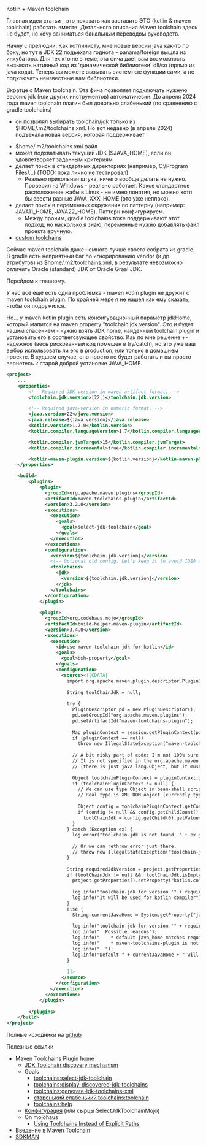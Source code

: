 
Kotlin + Maven toolchain

Главная идея статьи - это показать как заставить ЭТО (kotlin & maven toolchain) работать вместе.
Детального описания Maven toolchain здесь не будет, не хочу заниматься банальным переводом руководств.

Начну с прелюдии.
 Как котлинисту, мне новые версии java как-то по боку, но тут в JDK 22 подъехала годнота - panama/foreign вышла из инкубатора.
 Для тех кто не в теме, эта фича дает вам возможность вызывать нативный код из 'динамической библиотеки' dll/so (прямо из java кода).
 Теперь вы можете вызывать системные функции сами, а не подключать неизвестные вам библиотеки.

Вкратце о Maven toolchain.
Эта фича позволяет подключать нужную версию jdk (или других инструментов) автоматически.
 До апреля 2024 года maven toolchain плагин был довольно слабенький (по сравнению с gradle toolchains)
 - он позволял выбирать toolchain/jdk только из $HOME/.m2/toolchains.xml.
Но вот недавно (в апреле 2024) подъехала новая версия, которая поддерживает
 * $home/.m2/toolchains.xml файл
 * может подхватывать текущий JDK ($JAVA_HOME), если он удовлетворяет заданным критериям
 * делает поиск в стандартных директориях (например, C:/Program Files/...) (TODO: пока лично не тестировал)
   * Реально прикольная штука, ничего вообще делать не нужно. Проверил на Windows - реально работает.
     Какое стандартное расположение жабы в Linux - не имею понятия, но можно хотя бы ввести разные JAVA_XXX_HOME (это уже неплохо).
 * делает поиск в переменных окружения по паттерну (например: JAVA11_HOME, JAVA22_HOME). Паттерн конфигурируем.
   * Между прочим, gradle toolchains тоже поддерживают этот подход, но насколько я знаю, переменные нужно добавлять файл проекта вручную.
 * [custom toolchains](https://maven.apache.org/plugins/maven-toolchains-plugin/toolchains/custom.html)

Сейчас maven toolchain даже немного лучше своего собрата из gradle.
 В gradle есть неприятный баг по игнорированию vendor (и др атрибутов) из $home/.m2/toolchains.xml,
 в результате невозможно отличить Oracle (standard) JDK от Oracle Graal JDK.


Перейдем к главному.

У нас всё ещё есть одна проблемка - maven kotlin plugin не дружит с maven toolchain plugin.
 По крайней мере я не нашел как ему сказать, чтобы он подружился. 

Но... у maven kotlin plugin есть конфигурационный параметр jdkHome, который мапится на maven property "toolchain.jdk.version".
 Это и будет нашим спасением - нужно взять JDK home, найденный toolchain plugin и установить его в соответсвующее свойство.
 Как по мне решение +- надежное (весь рискованный код помещен в try/catch), но это уже ваш выбор использовать ли его в production,
 или только в домашнем проекте. В худшем случае, оно просто не будет работать и вы просто вернетесь к старой доброй установке JAVA_HOME.


```xml
<project>
    ...
    <properties>
        <!-- Required JDK version in maven-artifact format. -->
        <toolchain.jdk.version>[22,)</toolchain.jdk.version>

        <!-- Required java-version in numeric format. -->
        <java.version>22</java.version>
        <java.release>${java.version}</java.release>
        <kotlin.version>1.7.0</kotlin.version>
        <kotlin.compiler.languageVersion>1.7</kotlin.compiler.languageVersion>

        <kotlin.compiler.jvmTarget>15</kotlin.compiler.jvmTarget>
        <kotlin.compiler.incremental>true</kotlin.compiler.incremental>

        <kotlin-maven-plugin.version>${kotlin.version}</kotlin-maven-plugin.version>
    </properties>

    <build>
        <plugins>
            <plugin>
              <groupId>org.apache.maven.plugins</groupId>
              <artifactId>maven-toolchains-plugin</artifactId>
              <version>3.2.0</version>
              <executions>
                <execution>
                  <goals>
                    <goal>select-jdk-toolchain</goal>
                  </goals>
                </execution>
              </executions>
              <configuration>
                <version>${toolchain.jdk.version}</version>
                <!-- Optional old config. Let's keep it to avoid IDEA warning. -->
                <toolchains>
                  <jdk>
                    <version>${toolchain.jdk.version}</version>
                  </jdk>
                </toolchains>
              </configuration>
            </plugin>
            
            <plugin>
              <groupId>org.codehaus.mojo</groupId>
              <artifactId>build-helper-maven-plugin</artifactId>
              <version>3.4.0</version>
              <executions>
                <execution>
                  <id>use-maven-toolchain-jdk-for-kotlin</id>
                  <goals>
                    <goal>bsh-property</goal>
                  </goals>
                  <configuration>
                    <source><![CDATA[
                      import org.apache.maven.plugin.descriptor.PluginDescriptor;
            
                      String toolChainJdk = null;
            
                      try {
                        PluginDescriptor pd = new PluginDescriptor();
                        pd.setGroupId("org.apache.maven.plugins");
                        pd.setArtifactId("maven-toolchains-plugin");
            
                        Map pluginContext = session.getPluginContext(pd, project);
                        if (pluginContext == null)
                          throw new IllegalStateException("maven-toolchains-plugin plugin context is not found. Probably it is not set up.");
            
                        // A bit risky part of code: I'm not 100% sure that this class will be used in the future.
                        // It is not specified in the org.apache.maven.model.ConfigurationContainer
                        // (there is just java.lang.Object, but it must be some DOM)
            
                        Object toolchainPluginContext = pluginContext.get("toolchain-jdk");
                        if (toolchainPluginContext != null) {
                          // We can use type Object in bean-shell script instead of Xpp3Dom.
                          // Real type is XML DOM object (currently type is org.codehaus.plexus.util.xml.Xpp3Dom class)
            
                          Object config = toolchainPluginContext.getConfiguration();
                          if (config != null && config.getChildCount() > 0)
                            toolChainJdk = config.getChild(0).getValue().trim();
                        }
                      } catch (Exception ex) {
                        log.error("toolchain-jdk is not found. " + ex.getMessage(), ex);
            
                        // Or we can rethrow error just there.
                        // throw new IllegalStateException("toolchain-jdk is not found.", ex);
                      }
            
                      String requiredJdkVersion = project.getProperties().getProperty("toolchain.jdk.version");
                      if (toolChainJdk != null && !toolChainJdk.isEmpty()) {
                        project.getProperties().setProperty("kotlin.compiler.jdkHome", toolChainJdk);
            
                        log.info("toolchain-jdk for version '" + requiredJdkVersion + "' is " + toolChainJdk);
                        log.info("It will be used for kotlin compiler");
                      }
                      else {
                        String currentJavaHome = System.getProperty("java.home");
            
                        log.info("toolchain-jdk for version '" + requiredJdkVersion + "' is not found.");
                        log.info("  Possible reasons");
                        log.info("    * default java_home matches required java version ");
                        log.info("    * maven-toolchains-plugin is not configured properly");
                        log.info("  ");
                        log.info("Default " + currentJavaHome + " will be used.");
                      }
            
                      ]]>
                    </source>
                  </configuration>
                </execution>
              </executions>
            </plugin>
        
        </plugins>
    </build>
</project>
```

Полные исходники на [github](https://github.com/odisseylm/kotlin-with-maven-toolchain)

Полезные ссылки
 * Maven Toolchains Plugin [home](https://maven.apache.org/plugins/maven-toolchains-plugin/)
   * [JDK Toolchain discovery mechanism](https://maven.apache.org/plugins/maven-toolchains-plugin/toolchains/jdk-discovery.html)
   * Goals
     * [toolchains:select-jdk-toolchain](https://maven.apache.org/plugins/maven-toolchains-plugin/select-jdk-toolchain-mojo.html)
     * [toolchains:display-discovered-jdk-toolchains](https://maven.apache.org/plugins/maven-toolchains-plugin/display-discovered-jdk-toolchains-mojo.html)
     * [toolchains:generate-jdk-toolchains-xml](https://maven.apache.org/plugins/maven-toolchains-plugin/generate-jdk-toolchains-xml-mojo.html)
     * [старенький слабенький toolchains:toolchain](https://maven.apache.org/plugins/maven-toolchains-plugin/toolchain-mojo.html)
     * [toolchains:help](https://maven.apache.org/plugins/maven-toolchains-plugin/help-mojo.html)
   * [Конфигурация](https://maven.apache.org/plugins-archives/maven-toolchains-plugin-LATEST/select-jdk-toolchain-mojo.html) (или сырцы SelectJdkToolchainMojo)
   * On mojohaus
     * [Using Toolchains Instead of Explicit Paths](https://www.mojohaus.org/exec-maven-plugin/examples/example-exec-using-toolchains.html)
 * [Введение в Maven Toolchain](https://habr.com/ru/articles/647831/)
 * [SDKMAN](https://sdkman.io/)
